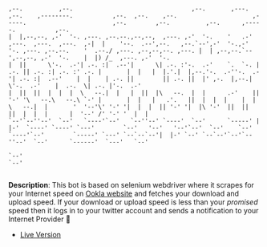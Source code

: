 ```text


,--.          ,--.                                 ,--.       ,---.                          ,--.    ,--------.           ,--.  ,--.    ,--.                     ,-----.                        ,--.        ,--.          ,--.      ,-----.           ,--.   
|  |,--,--, ,-'  '-. ,---. ,--.--.,--,--,  ,---. ,-'  '-.    '   .-'  ,---.  ,---.  ,---.  ,-|  |    '--.  .--',--.   ,--.`--',-'  '-.,-'  '-. ,---. ,--.--.    '  .--./ ,---. ,--,--,--. ,---. |  | ,--,--.`--',--,--, ,-'  '-.    |  |) /_  ,---. ,-'  '-. 
|  ||      \'-.  .-'| .-. :|  .--'|      \| .-. :'-.  .-'    `.  `-. | .-. || .-. :| .-. :' .-. |       |  |   |  |.'.|  |,--.'-.  .-''-.  .-'| .-. :|  .--'    |  |    | .-. ||        || .-. ||  |' ,-.  |,--.|      \'-.  .-'    |  .-.  \| .-. |'-.  .-' 
|  ||  ||  |  |  |  \   --.|  |   |  ||  |\   --.  |  |      .-'    || '-' '\   --.\   --.\ `-' |       |  |   |   .'.   ||  |  |  |    |  |  \   --.|  |       '  '--'\' '-' '|  |  |  || '-' '|  |\ '-'  ||  ||  ||  |  |  |      |  '--' /' '-' '  |  |   
`--'`--''--'  `--'   `----'`--'   `--''--' `----'  `--'      `-----' |  |-'  `----' `----' `---'        `--'   '--'   '--'`--'  `--'    `--'   `----'`--'        `-----' `---' `--`--`--'|  |-' `--' `--`--'`--'`--''--'  `--'      `------'  `---'   `--'   
                                                                     `--'                                                                                                                `--'                                                                


```

**Description**: This bot is based on selenium webdriver where it scrapes for your Internet speed on [Ookla website](https://www.speedtest.net/)
and fetches your download and upload speed. If your download or upload speed is less than your *promised* speed then it logs in to your twitter account and sends a notification to your Internet Provider 🤖

- [Live Version](https://replit.com/@MihirMore1/Twitter-Complaint-Bot#main.py)
